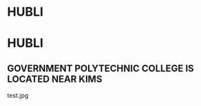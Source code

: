# HUBLI
<HTML>
  <HEAD>
      <H1>HUBLI</H1>
      <H2>GOVERNMENT POLYTECHNIC COLLEGE IS LOCATED NEAR KIMS</H2>

<IMG SRC>test.jpg
      
  </HEAD>
</HTML>
